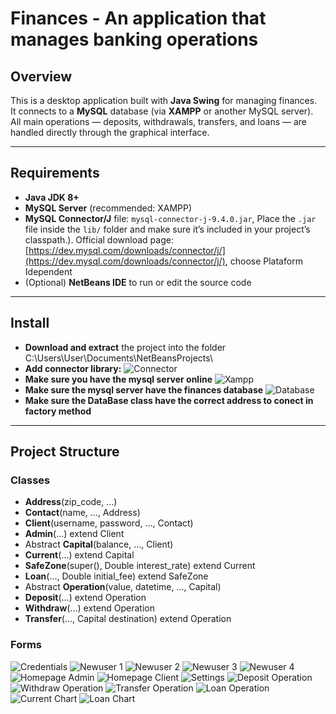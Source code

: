 # Finances - An application that manages banking operations

## Overview
This is a desktop application built with **Java Swing** for managing finances.  
It connects to a **MySQL** database (via **XAMPP** or another MySQL server).  
All main operations — deposits, withdrawals, transfers, and loans — are handled directly through the graphical interface.

---

## Requirements
- **Java JDK 8+**
- **MySQL Server** (recommended: XAMPP)
- **MySQL Connector/J** file: `mysql-connector-j-9.4.0.jar`, Place the `.jar` file inside the `lib/` folder and make sure it’s included in your project’s classpath.).
Official download page: [https://dev.mysql.com/downloads/connector/j/](https://dev.mysql.com/downloads/connector/j/), choose Plataform Idependent
- (Optional) **NetBeans IDE** to run or edit the source code
---

## Install
- **Download and extract** the project into the folder C:\Users\User\Documents\NetBeansProjects\
- **Add connector library:**
![Connector](images/0_connector.png)
- **Make sure you have the mysql server online**
![Xampp](images/1_xampp.png)
- **Make sure the mysql server have the finances database**
![Database](images/2_database.png)
- **Make sure the DataBase class have the correct address to conect in factory method**
---

## Project Structure
### Classes
- **Address**(zip_code, ...)
- **Contact**(name, ..., Address)
- **Client**(username, password, ..., Contact)
- **Admin**(...) extend Client
- Abstract **Capital**(balance, ..., Client)
- **Current**(...) extend Capital
- **SafeZone**(super(), Double interest_rate) extend Current
- **Loan**(..., Double initial_fee) extend SafeZone
- Abstract **Operation**(value, datetime, ..., Capital)
- **Deposit**(...) extend Operation
- **Withdraw**(...) extend Operation
- **Transfer**(..., Capital destination) extend Operation
### Forms
![Credentials](images/3_credentials.png)
![Newuser 1](images/4_newuser1.png)
![Newuser 2](images/5_newuser2.png)
![Newuser 3](images/6_newuser3.png)
![Newuser 4](images/7_newuser4.png)
![Homepage Admin](images/8_homepageAdmin.png)
![Homepage Client](images/9_homepageClient.png)
![Settings](images/10_settings.png)
![Deposit Operation](images/11_deposit.png)
![Withdraw Operation](images/12_withdraw.png)
![Transfer Operation](images/13_transfer.png)
![Loan Operation](images/14_loan.png)
![Current Chart](images/15_current_chart.png)
![Loan Chart](images/16_loan_chart.png)
